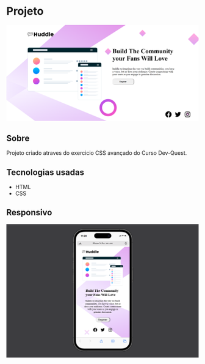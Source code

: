 # Projeto
<img src="src/imagem/projeto-final.png">


## Sobre
Projeto criado atraves do exercicio CSS avançado do Curso Dev-Quest.

## Tecnologias usadas
- HTML
- CSS

## Responsivo
<img src="src/imagem/projeto-mobile.png">

